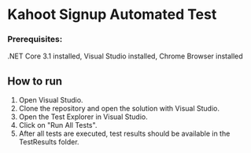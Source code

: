 # Kahoot Signup Automated Test

### Prerequisites: 
.NET Core 3.1 installed, 
Visual Studio installed, 
Chrome Browser installed

## How to run
1. Open Visual Studio.
2. Clone the repository and open the solution with Visual Studio.
3. Open the Test Explorer in Visual Studio.
4. Click on "Run All Tests".
5. After all tests are executed, test results should be available in the TestResults folder.


